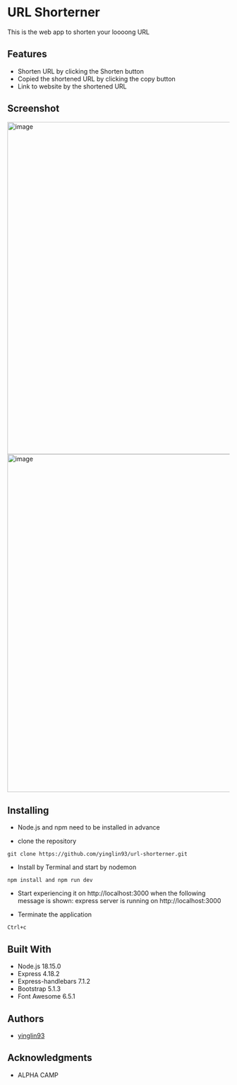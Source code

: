 # URL Shorterner

This is the web app to shorten your loooong URL

## Features

* Shorten URL by clicking the Shorten button
* Copied the shortened URL by clicking the copy button
* Link to website by the shortened URL 

## Screenshot

<img width="751" alt="image" src="https://github.com/yinglin93/url-shorterner/assets/152006237/6fcfc574-a831-4f66-ac95-e7cac040bf1f">
<img width="764" alt="image" src="https://github.com/yinglin93/url-shorterner/assets/152006237/23dd1f29-d10d-41a8-919f-8f178be14b9e">

## Installing

* Node.js and npm need to be installed in advance

* clone the repository
```
git clone https://github.com/yinglin93/url-shorterner.git
```

* Install by Terminal and start by nodemon
```
npm install and npm run dev
```

* Start experiencing it on http://localhost:3000 when the following message is shown: express server is running on http://localhost:3000

* Terminate the application
```
Ctrl+c
```

## Built With

* Node.js 18.15.0
* Express 4.18.2
* Express-handlebars 7.1.2
* Bootstrap 5.1.3
* Font Awesome 6.5.1

## Authors

* [yinglin93](https://github.com/yinglin93)

## Acknowledgments

* ALPHA CAMP
